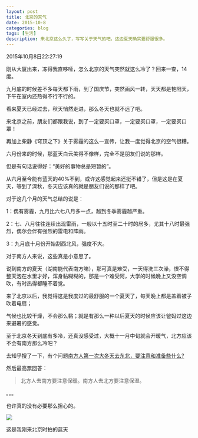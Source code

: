 ```yaml
---
layout: post
title: 北京的天气
date: 2015-10-8
categories: blog
tags: [生活]
description: 来北京这么久了，写写关于天气的吧，这边夏天确实要舒服很多。
---
```


2015年10月8日22:27:19


刚从大厦出来，冻得我直哆嗦，怎么北京的天气突然就这么冷了？回来一查，14度。

九月底的时候差不多每天都下雨，到了国庆节，突然画风一转，天天都是艳阳天，下午在室内还热得不行不行的。

看来夏天已经过去，秋天悄然走进，那么冬天也就不远了吧。

来北京之前，朋友们都跟我说，到了一定要买口罩，一定要买口罩，一定要买口罩！

再加上柴静《穹顶之下》关于雾霾的这么一宣传，让我一度觉得北京的空气很糟。

六月份来的时候，那蓝天白云美得不像样，完全不是朋友们说的那样。

但是有句话说得好：“美好的事物总是短暂的”。

从六月至今能有蓝天的40%不到，或许这感觉起来还挺不错了，但是这是在夏天，等到了深秋，冬天应该真的就是朋友们说的那样了吧。

对于这几个月的天气总结的说是：

1：偶有雾霾，九月比六七八月多一点，越到冬季雾霾越严重。

2：七、八月往往连续出现雷雨，一般以十五时至二十时的居多，尤其十八时最强烈，偶尔会伴有强烈的雷电和阵雨。

3：九月底十月份开始刮西北风，强度不大。

对于南方人来说，这些真是小意思了。

说到南方的夏天（湖南能代表南方嘛），那可真是难受，一天得洗三次澡，恨不得整天泡在水里才好，浑身黏糊糊的，那是一个难受阿，大学的时候晚上又没空调吹，有时热得都睡不着觉。

来了北京以后，我觉得这是我度过的最舒服的一个夏天了，每天晚上都是盖着被子吹着电扇；

气候也比较干燥，不会那么黏；就是有那么一种以后夏天的时候应该让爸妈过这边来避暑的感觉。

至于北京冬天到底有多冷，还真没感受过，大概十一月中旬就会开暖气，北方应该不会有南方那么冷吧？

去知乎搜了一下，有个问题[南方人第一次大冬天去东北，要注意和准备些什么?](http://www.zhihu.com/question/21929644)

然后最高票回答：

>北方人去南方要注意保暖。南方人去北方要注意保湿。

。。。

也许真的没有必要那么担心的。

![](http://7xnfbg.com1.z0.glb.clouddn.com/2015-10-10-1.jpg)

这是我刚来北京时拍的蓝天
